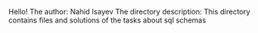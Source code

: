 Hello!
The author: Nahid Isayev
The directory description: This directory contains files and solutions of the tasks about sql schemas